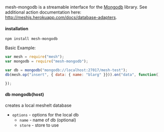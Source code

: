 
mesh-mongodb is a streamable interface for the [Mongodb](https://www.mongodb.org/) library. See additional action documentation here: http://meshjs.herokuapp.com/docs/database-adapters.

#### installation

```
npm install mesh-mongodb
```

Basic Example:

```javascript
var mesh = require("mesh");
var mongodb = require("mesh-mongodb");

var db = mongodb("mongodb://localhost:27017/mesh-test");
db(mesh.op("insert", { data: { name: "blarg" }})).on("data", function() {

});
```


#### db mongodb(host)

creates a local meshelt database

- `options` - options for the local db
  - `name` - name of db (optional)
  - `store` - store to use
